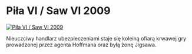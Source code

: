 Piła VI / Saw VI 2009 
=============
[![Piła VI / Saw VI 2009 ](http://vidos.pl/images/player.gif)](http://vidos.pl/pila-vi-saw-vi-2009)

 Nieuczciwy handlarz ubezpieczeniami staje się koleiną ofiarą krwawej gry prowadzonej przez agenta Hoffmana oraz byłą żonę Jigsawa.
